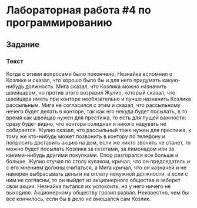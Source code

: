 # Лабораторная работа #4 по программированию

## Задание

### Текст

Когда с этими вопросами было покончено, Незнайка вспомнил о Козлике и сказал, что хорошо было бы и для него придумать какую-нибудь должность. Мига сказал, что Козлика можно назначить швейцаром, но против этого возразил Жулио, который сказал, что швейцара иметь при конторе необязательно и лучше назначить Козлика рассыльным. Мига не согласился с этим и сказал, что рассыльному нечего будет делать в конторе, так как его некуда будет посылать, в то время как швейцар нужен для престижа, то есть для пущей важности: сразу будет видно, что контора солидная и никого надувать не собирается. Жулио сказал, что рассыльный тоже нужен для престижа, к тому же кто-нибудь может позвонить в контору по телефону и попросить доставить акцию на дом, если же никто звонить не станет, то можно будет посылать Козлика за газетами, за лимонадом или за какими-нибудь другими покупками. Спор разгорался все больше и больше. Жулио стучал по столу кулаком, кричал, что он председатель и с его мнением должны считаться, а Мига кричал, что он казначей и не намерен выбрасывать деньги на оплату ненужной должности, а если с ним не согласны, то он выйдет из акционерного общества и заберет свои акции. Незнайка пытался их успокоить, но у него ничего не выходило. Акционерному обществу грозил развал. Неизвестно, чем бы все кончилось, если бы в дело не вмешался сам Козлик.
